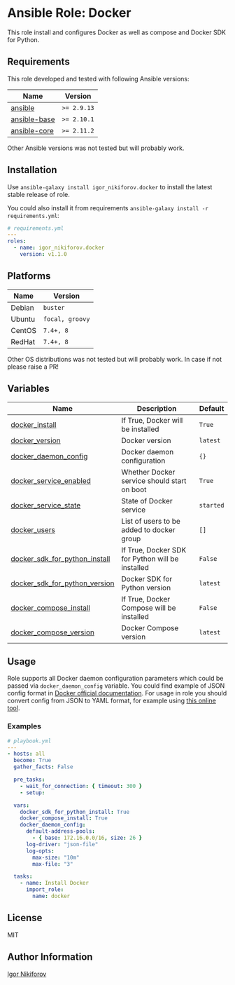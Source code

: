 # Ansible Role: Docker

This role install and configures Docker as well as compose and Docker SDK for Python.

## Requirements

This role developed and tested with following Ansible versions:

| Name                                                   | Version         |
|--------------------------------------------------------|-----------------|
| [ansible](https://pypi.org/project/ansible-base/)      | ```>= 2.9.13``` |
| [ansible-base](https://pypi.org/project/ansible-base/) | ```>= 2.10.1``` |
| [ansible-core](https://pypi.org/project/ansible-core/) | ```>= 2.11.2``` |

Other Ansible versions was not tested but will probably work.

## Installation

Use ```ansible-galaxy install igor_nikiforov.docker``` to install the latest stable release of role.

You could also install it from requirements ```ansible-galaxy install -r requirements.yml```:

```yaml
# requirements.yml
---
roles:
  - name: igor_nikiforov.docker
    version: v1.1.0
```

## Platforms

| Name   | Version             |
|--------|---------------------|
| Debian | ```buster```        |
| Ubuntu | ```focal, groovy``` |
| CentOS | ```7.4+, 8```       |
| RedHat | ```7.4+, 8```       |

Other OS distributions was not tested but will probably work. In case if not please raise a PR!

## Variables

| Name                                                                                                                   | Description                                      | Default   |
|------------------------------------------------------------------------------------------------------------------------|--------------------------------------------------|-----------|
| <a name="docker_install"></a> [docker_install](#variable\_docker_install)                                              | If True, Docker will be installed                | `True`    |
| <a name="docker_version"></a> [docker_version](#variable\docker_version)                                               | Docker version                                   | `latest`  |
| <a name="docker_daemon_config"></a> [docker_daemon_config](#variable\_docker_daemon_config)                            | Docker daemon configuration                      | `{}`      |
| <a name="docker_service_enabled"></a> [docker_service_enabled](#variable\_docker_service_enabled)                      | Whether Docker service should start on boot      | `True`    |
| <a name="docker_service_state"></a> [docker_service_state](#variable\_docker_service_state)                            | State of Docker service                          | `started` |
| <a name="docker_users"></a> [docker_users](#variable\_docker_users)                                                    | List of users to be added to docker group        | `[]`      |
| <a name="docker_sdk_for_python_install"></a> [docker_sdk_for_python_install](#variable\_docker_sdk_for_python_install) | If True, Docker SDK for Python will be installed | `False`   |
| <a name="docker_sdk_for_python_version"></a> [docker_sdk_for_python_version](#variable\_docker_sdk_for_python_version) | Docker SDK for Python version                    | `latest`  |
| <a name="docker_compose_install"></a> [docker_compose_install](#variable\_docker_compose_install)                      | If True, Docker Compose will be installed        | `False`   |
| <a name="docker_compose_version"></a> [docker_compose_version](#variable\_docker_compose_version)                      | Docker Compose version                           | `latest`  |

## Usage

Role supports all Docker daemon configuration parameters which could be passed via ```docker_daemon_config``` variable. You could find example of JSON config format in [Docker official documentation](https://docs.docker.com/engine/reference/commandline/dockerd/#daemon-configuration-file). For usage in role you should convert config from JSON to YAML format, for example using [this online tool](https://www.json2yaml.com/).

### Examples

```yaml
# playbook.yml
---
- hosts: all
  become: True
  gather_facts: False

  pre_tasks:
    - wait_for_connection: { timeout: 300 }
    - setup:

  vars:
    docker_sdk_for_python_install: True
    docker_compose_install: True
    docker_daemon_config:
      default-address-pools:
        - { base: 172.16.0.0/16, size: 26 }
      log-driver: "json-file"
      log-opts:
        max-size: "10m"
        max-file: "3"

  tasks:
    - name: Install Docker
      import_role:
        name: docker
```

## License

MIT

## Author Information

[Igor Nikiforov](https://github.com/igor-nikiforov)